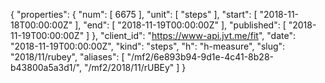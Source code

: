 {
  "properties": {
    "num": [
      6675
    ],
    "unit": [
      "steps"
    ],
    "start": [
      "2018-11-18T00:00:00Z"
    ],
    "end": [
      "2018-11-19T00:00:00Z"
    ],
    "published": [
      "2018-11-19T00:00:00Z"
    ]
  },
  "client_id": "https://www-api.jvt.me/fit",
  "date": "2018-11-19T00:00:00Z",
  "kind": "steps",
  "h": "h-measure",
  "slug": "2018/11/rubey",
  "aliases": [
    "/mf2/6e893b94-9d1e-4c41-8b28-b43800a5a3d1/",
    "/mf2/2018/11/rUBEy"
  ]
}
